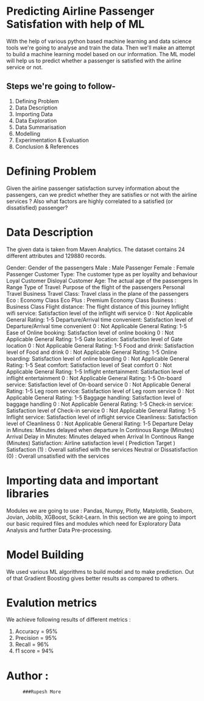 <h1>Predicting Airline Passenger Satisfation with help of ML</h1>

<p>With the help of various python based machine learning and data science tools we're going to analyse and train the data. Then we'll make an attempt to build a machine learning model based on our information. The ML model will help us to predict whether a passenger is satisfied with the airline service or not.</p>

## Steps we're going to follow-

1. Defining Problem
2. Data Description
3. Importing Data
4. Data Exploration
5. Data Summarisation
6. Modelling
7. Experimentation & Evaluation
8. Conclusion & References

# Defining Problem

Given the airline passenger satisfaction survey information about the passengers, can we predict whether they are satisfies or not with the airline services ? Also what factors are highly correlated to a satisfied (or dissatisfied) passenger?

# Data Description

The given data is taken from Maven Analytics. The dataset contains 24 different attributes and 129880 records.

Gender: Gender of the passengers
Male : Male Passenger
Female : Female Passenger
Customer Type: The customer type as per loyality and behaviour
Loyal Customer
Disloyal Customer
Age: The actual age of the passengers
In Range
Type of Travel: Purpose of the flight of the passengers
Personal Travel
Business Travel
Class: Travel class in the plane of the passengers
Eco : Economy Class
Eco Plus : Premium Economy Class
Business : Business Class
Flight distance: The flight distance of this journey
Inflight wifi service: Satisfaction level of the inflight wifi service
0 : Not Applicable
General Rating: 1-5
Departure/Arrival time convenient: Satisfaction level of Departure/Arrival time convenient
0 : Not Applicable
General Rating: 1-5
Ease of Online booking: Satisfaction level of online booking
0 : Not Applicable
General Rating: 1-5
Gate location: Satisfaction level of Gate location
0 : Not Applicable
General Rating: 1-5
Food and drink: Satisfaction level of Food and drink
0 : Not Applicable
General Rating: 1-5
Online boarding: Satisfaction level of online boarding
0 : Not Applicable
General Rating: 1-5
Seat comfort: Satisfaction level of Seat comfort
0 : Not Applicable
General Rating: 1-5
Inflight entertainment: Satisfaction level of inflight entertainment
0 : Not Applicable
General Rating: 1-5
On-board service: Satisfaction level of On-board service
0 : Not Applicable
General Rating: 1-5
Leg room service: Satisfaction level of Leg room service
0 : Not Applicable
General Rating: 1-5
Baggage handling: Satisfaction level of baggage handling
0 : Not Applicable
General Rating: 1-5
Check-in service: Satisfaction level of Check-in service
0 : Not Applicable
General Rating: 1-5
Inflight service: Satisfaction level of inflight service
Cleanliness: Satisfaction level of Cleanliness
0 : Not Applicable
General Rating: 1-5
Departure Delay in Minutes: Minutes delayed when departure
In Continous Range (Minutes)
Arrival Delay in Minutes: Minutes delayed when Arrival
In Continous Range (Minutes)
Satisfaction: Airline satisfaction level ( Prediction Target )
Satisfaction (1) : Overall satisfied with the services
Neutral or Dissatisfaction (0) : Overall unsatisfied with the services

# Importing data and important libraries
Modules we are going to use : Pandas, Numpy, Plotly, Matplotlib, Seaborn, Jovian, Joblib, XGBoost, Scikit-Learn.
In this section we are going to import our basic required files and modules which need for Exploratory Data Analysis and further Data Pre-processing.

# Model Building 
We used various ML algorithms to build model and to make prediction. Out of that Gradient Boosting gives better results as compared to others.

# Evalution metrics
We achieve following results of different metrics :
1. Accuracy = 95%
2. Precision = 95%
3. Recall = 96%
4. f1 score = 94%


# Author :
          ###Rupesh More


